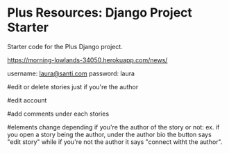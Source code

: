 # Plus Resources: Django Project Starter

Starter code for the Plus Django project.

https://morning-lowlands-34050.herokuapp.com/news/

username: laura@santi.com
password: laura


#edit or delete stories just if you're the author

#edit account

#add comments under each stories

#elements change depending if you're the author of the story or not: ex. if you open a story being the author, under the author bio the button says "edit story" while if you're not the author it says "connect witht the author".

